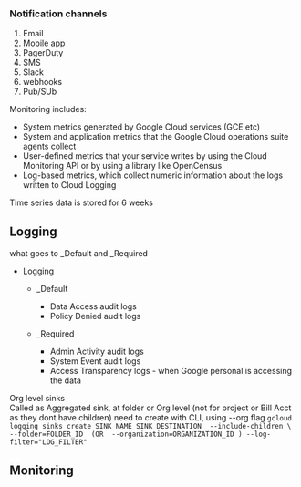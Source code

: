 

### Notification channels

1. Email
2. Mobile app
3. PagerDuty
4. SMS
5. Slack
6. webhooks
7. Pub/SUb



Monitoring includes:
* System metrics generated by Google Cloud services (GCE etc)
* System and application metrics that the Google Cloud operations suite agents collect
* User-defined metrics that your service writes by using the Cloud Monitoring API or by using a library like OpenCensus
* Log-based metrics, which collect numeric information about the logs written to Cloud Logging


Time series data is stored for 6 weeks


## Logging

what goes to _Default and _Required
* Logging
    * _Default
        * Data Access audit logs
        * Policy Denied audit logs

    * _Required
        * Admin Activity audit logs
        * System Event audit logs
        * Access Transparency logs - when Google personal is accessing the data


Org level sinks  
    Called as Aggregated sink, at folder or Org level (not for project or Bill Acct as they dont have children)
    need to create with CLI, using --org flag
    ```
        gcloud logging sinks create SINK_NAME
        SINK_DESTINATION  --include-children \
        --folder=FOLDER_ID  (OR  --organization=ORGANIZATION_ID )
        --log-filter="LOG_FILTER"    
    ```



## Monitoring

